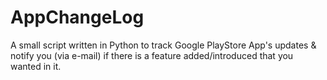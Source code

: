 # AppChangeLog
A small script written in Python to track Google PlayStore App's updates &amp; notify you (via e-mail) if there is a feature added/introduced that you wanted in it.
